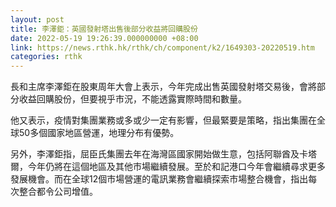 ```yaml
---
layout: post
title: 李澤鉅：英國發射塔出售後部分收益將回購股份
date: 2022-05-19 19:26:39.000000000 +08:00
link: https://news.rthk.hk/rthk/ch/component/k2/1649303-20220519.htm
categories: rthk
---
```


長和主席李澤鉅在股東周年大會上表示，今年完成出售英國發射塔交易後，會將部分收益回購股份，但要視乎市況，不能透露實際時間和數量。

他又表示，疫情對集團業務或多或少一定有影響，但最緊要是策略，指出集團在全球50多個國家地區營運，地理分布有優勢。

另外，李澤鉅指，屈臣氏集團去年在海灣區國家開始做生意，包括阿聯酋及卡塔爾，今年仍將在這個地區及其他市場繼續發展。至於和記港口今年會繼續尋求更多發展機會。而在全球12個市場營運的電訊業務會繼續探索市場整合機會，指出每次整合都令公司增值。

